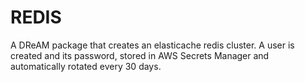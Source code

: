 # REDIS

A DReAM package that creates an elasticache redis cluster. A user is created and
its password, stored in AWS Secrets Manager and automatically rotated every 30
days.
